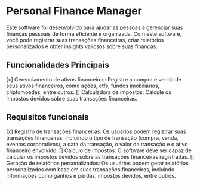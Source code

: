 # Personal Finance Manager

Este software foi desenvolvido para ajudar as pessoas a gerenciar suas finanças pessoais de forma eficiente e organizada. Com este software, você pode registrar suas transações financeiras, criar relatórios personalizados e obter insights valiosos sobre suas finanças.

## Funcionalidades Principais

[x] Gerenciamento de ativos financeiros: Registre a compra e venda de seus ativos financeiros, como ações, etfs, fundos imobiliários, criptomoedas, entre outros.
[] Calculadora de impostos: Calcule os impostos devidos sobre suas transações financeiras.

## Requisitos funcionais
[x] Registro de transações financeiras: Os usuários podem registrar suas transações financeiras, incluindo o tipo de transação (compra, venda, eventos corporativos), a data da transação, o valor da transação e o ativo financeiro envolvido.
[] Cálculo de impostos: O software deve ser capaz de calcular os impostos devidos sobre as transações financeiras registradas.
[] Geração de relatórios personalizados: Os usuários podem gerar relatórios personalizados com base em suas transações financeiras, incluindo informações como ganhos e perdas, impostos devidos, entre outros.